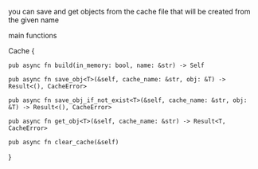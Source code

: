 you can save and get objects from the cache file that will be created from the given name

main functions

Cache {

    pub async fn build(in_memory: bool, name: &str) -> Self 

    pub async fn save_obj<T>(&self, cache_name: &str, obj: &T) -> Result<(), CacheError>

    pub async fn save_obj_if_not_exist<T>(&self, cache_name: &str, obj: &T) -> Result<(), CacheError>

    pub async fn get_obj<T>(&self, cache_name: &str) -> Result<T, CacheError>

    pub async fn clear_cache(&self)
}